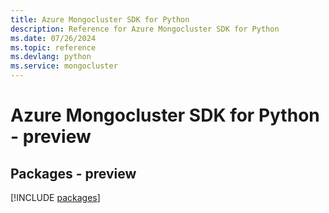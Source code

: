 ```yaml
---
title: Azure Mongocluster SDK for Python
description: Reference for Azure Mongocluster SDK for Python
ms.date: 07/26/2024
ms.topic: reference
ms.devlang: python
ms.service: mongocluster
---
```

# Azure Mongocluster SDK for Python - preview
## Packages - preview
[!INCLUDE [packages](mongocluster-index.md)]